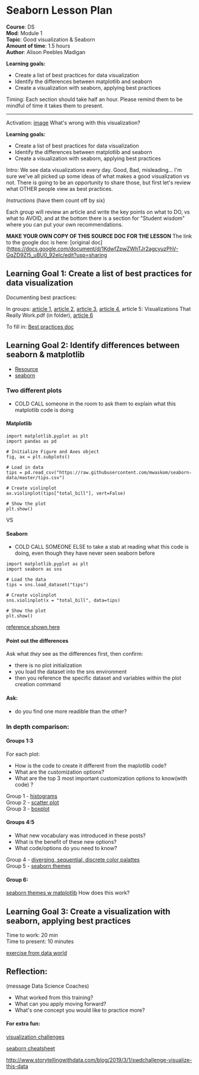 
# Seaborn Lesson Plan

**Course**: DS   <br/>
**Mod**: Module 1                    <br/>
**Topic**: Good visualization & Seaborn                  <br/>
**Amount of time**: 1.5 hours <br/>
**Author**: Alison Peebles Madigan

**Learning goals:**
- Create a list of best practices for data visualization
- Identify the differences between matplotlib and seaborn
- Create a visualization with seaborn, applying best practices

Timing: Each section should take half an hour. Please remind them to be mindful of time it takes them to present.

***
Activation:
[image](https://pbs.twimg.com/media/DNTFhGaXcAEbrMO.jpg)
What's wrong with this visualization?


**Learning goals:**
- Create a list of best practices for data visualization
- Identify the differences between matplotlib and seaborn
- Create a visualization with seaborn, applying best practices


Intro:
We see data visualizations every day. Good, Bad, misleading... 
I'm sure we've all picked up some ideas of what makes a good visualization vs not. 
There is going to be an opportunity to share those, but first let's review what OTHER people view as best practices. 

_Instructions_
(have them count off by six)

Each group will review an article and write the key points on what to DO, vs what to AVOID, and at the bottom there is a section for "Student wisdom" where you can put your own recommendations. 


**MAKE YOUR OWN COPY OF THIS SOURCE DOC FOR THE LESSON**
The link to the google doc is here:  [original doc](https://docs.google.com/document/d/1KdwfZpwZWhTJr2agcyuzPhV-GqZD9ZI5_uBU0_92eIc/edit?usp=sharing


## Learning Goal 1: Create a list of best practices for data visualization

Documenting best practices:

In groups: [article 1](https://www.jackhagley.com/What-s-the-difference-between-an-Infographic-and-a-Data-Visualisation), [article 2](https://thoughtbot.com/blog/analyzing-minards-visualization-of-napoleons-1812-march), [article 3](http://dataremixed.com/2016/04/the-design-of-everyday-visualizations/), [article 4](https://visme.co/blog/data-storytelling-tips/),  article 5: Visualizations That Really Work.pdf (in folder), [article 6](https://www.tableau.com/learn/articles/best-beautiful-data-visualization-examples)

To fill in: [Best practices doc](https://docs.google.com/document/d/1yf3OfuM3C-hOaQKxz49ARDdXbujBTHXPMeIglUQSAEc/edit?usp=sharing) 


## Learning Goal 2:  Identify differences between seaborn & matplotlib


- [Resource](https://python-graph-gallery.com/seaborn/)
- [seaborn](https://seaborn.pydata.org/)


### Two different plots

- COLD CALL someone in the room to ask them to explain what this matplotlib code is doing

#### Matplotlib
```
import matplotlib.pyplot as plt
import pandas as pd

# Initialize Figure and Axes object
fig, ax = plt.subplots()

# Load in data
tips = pd.read_csv("https://raw.githubusercontent.com/mwaskom/seaborn-data/master/tips.csv")

# Create violinplot
ax.violinplot(tips["total_bill"], vert=False)

# Show the plot
plt.show()
```

VS

#### Seaborn

- COLD CALL SOMEONE ELSE to take a stab at reading what this code is doing, even though they have never seen seaborn before

```
import matplotlib.pyplot as plt
import seaborn as sns

# Load the data
tips = sns.load_dataset("tips")

# Create violinplot
sns.violinplot(x = "total_bill", data=tips)

# Show the plot
plt.show()
```
[reference shown here](https://www.datacamp.com/community/tutorials/seaborn-python-tutorial#sm)

#### Point out the differences
Ask what *they* see as the differences first, then confirm:
- there is no plot initialization
- you load the dataset into the sns environment
- then you reference the specific dataset and variables within the plot creation command

#### Ask:
- do you find one more readible than the other?

### In depth comparison:

#### Groups 1:3

For each plot:
- How is the code to create it different from the maplotlib code?
- What are the customization options? 
- What are the top 3 most important customization options to know(with code) ?

Group 1 - [histograms](https://python-graph-gallery.com/histogram/)<br>
Group 2 - [scatter plot](https://python-graph-gallery.com/scatter-plot/)<br>
Group 3 - [boxplot](http://python-graph-gallery.com/boxplot/)<br>

#### Groups 4:5
- What new vocabulary was introduced in these posts?
- What is the benefit of these new options?
- What code/options do you need to know? 

Group 4 - [diverging, sequential, discrete color palattes](https://python-graph-gallery.com/101-make-a-color-palette-with-seaborn/)<br>
Group 5 - [seaborn themes](https://python-graph-gallery.com/104-seaborn-themes/) <br>

#### Group 6:
[seaborn themes w matplotlib](https://python-graph-gallery.com/106-seaborn-style-on-matplotlib-plot/)
How does this work?



## Learning Goal 3: Create a visualization with seaborn, applying best practices
Time to work: 20 min<br>
Time to present: 10 minutes

[exercise from data world](https://data.world/makeovermonday/2018w37-paying-the-president)

## Reflection:
(message Data Science Coaches)
- What worked from this training? 
- What can you apply moving forward?
- What's one concept you would like to practice more?

#### For extra fun:
[visualization challenges](http://www.storytellingwithdata.com/blog/2019/3/1/swdchallenge-visualize-this-data)

[seaborn cheatsheet](https://s3.amazonaws.com/assets.datacamp.com/blog_assets/Python_Seaborn_Cheat_Sheet.pdf)

http://www.storytellingwithdata.com/blog/2019/3/1/swdchallenge-visualize-this-data
